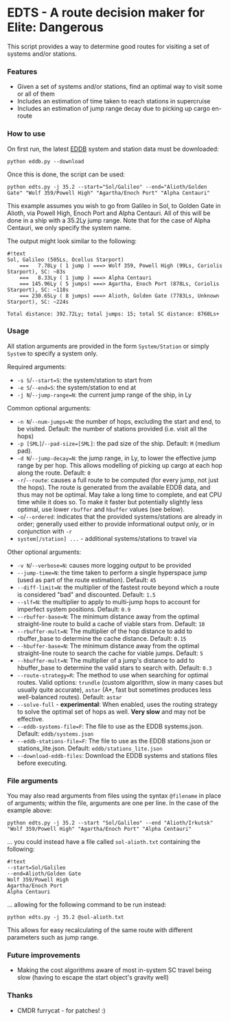 # EDTS - A route decision maker for Elite: Dangerous #

This script provides a way to determine good routes for visiting a set of systems and/or stations.

### Features ###

* Given a set of systems and/or stations, find an optimal way to visit some or all of them
* Includes an estimation of time taken to reach stations in supercruise
* Includes an estimation of jump range decay due to picking up cargo en-route

### How to use ###

On first run, the latest [EDDB](http://eddb.io) system and station data must be downloaded:

`python eddb.py --download`

Once this is done, the script can be used:

`python edts.py -j 35.2 --start="Sol/Galileo" --end="Alioth/Golden Gate" "Wolf 359/Powell High" "Agartha/Enoch Port" "Alpha Centauri"`

This example assumes you wish to go from Galileo in Sol, to Golden Gate in Alioth, via Powell High, Enoch Port and Alpha Centauri. All of this will be done in a ship with a 35.2Ly jump range. Note that for the case of Alpha Centauri, we only specify the system name.

The output might look similar to the following:
```
#!text
Sol, Galileo (505Ls, Ocellus Starport)
    ===   7.78Ly ( 1 jump ) ===> Wolf 359, Powell High (99Ls, Coriolis Starport), SC: ~83s
    ===   8.33Ly ( 1 jump ) ===> Alpha Centauri
    === 145.96Ly ( 5 jumps) ===> Agartha, Enoch Port (878Ls, Coriolis Starport), SC: ~118s
    === 230.65Ly ( 8 jumps) ===> Alioth, Golden Gate (7783Ls, Unknown Starport), SC: ~224s

Total distance: 392.72Ly; total jumps: 15; total SC distance: 8760Ls+
```

### Usage ###
All station arguments are provided in the form `System/Station` or simply `System` to specify a system only.

Required arguments:

* `-s S`/`--start=S`: the system/station to start from
* `-e S`/`--end=S`: the system/station to end at
* `-j N`/`--jump-range=N`: the current jump range of the ship, in Ly

Common optional arguments:

* `-n N`/`--num-jumps=N`: the number of hops, excluding the start and end, to be visited. Default: the number of stations provided (i.e. visit all the hops)
* `-p [SML]`/`--pad-size=[SML]`: the pad size of the ship. Default: `M` (medium pad).
* `-d N`/`--jump-decay=N`: the jump range, in Ly, to lower the effective jump range by per hop. This allows modelling of picking up cargo at each hop along the route. Default: `0`
* `-r`/`--route`: causes a full route to be computed (for every jump, not just the hops). The route is generated from the available EDDB data, and thus may not be optimal. May take a long time to complete, and eat CPU time while it does so. To make it faster but potentially slightly less optimal, use lower `rbuffer` and `hbuffer` values (see below).
* `-o`/`--ordered`: indicates that the provided systems/stations are already in order; generally used either to provide informational output only, or in conjunction with `-r`
* `system[/station] ...` - additional systems/stations to travel via

Other optional arguments:

* `-v N`/`--verbose=N`: causes more logging output to be provided
* `--jump-time=N`: the time taken to perform a single hyperspace jump (used as part of the route estimation). Default: `45`
* `--diff-limit=N`: the multiplier of the fastest route beyond which a route is considered "bad" and discounted. Default: `1.5`
* `--slf=N`: the multiplier to apply to multi-jump hops to account for imperfect system positions. Default: `0.9`
* `--rbuffer-base=N`: The minimum distance away from the optimal straight-line route to build a cache of viable stars from. Default: `10`
* `--rbuffer-mult=N`: The multiplier of the hop distance to add to rbuffer_base to determine the cache distance. Default: `0.15`
* `--hbuffer-base=N`: The minimum distance away from the optimal straight-line route to search the cache for viable jumps. Default: `5`
* `--hbuffer-mult=N`: The multiplier of a jump's distance to add to hbuffer_base to determine the valid stars to search with. Default: `0.3`
* `--route-strategy=R`: The method to use when searching for optimal routes. Valid options: `trundle` (custom algorithm, slow in many cases but usually quite accurate), `astar` (A*, fast but sometimes produces less well-balanced routes). Default: `astar`
* `--solve-full` - **experimental**: When enabled, uses the routing strategy to solve the optimal set of hops as well. **Very slow** and may not be effective.
* `--eddb-systems-file=F`: The file to use as the EDDB systems.json. Default: `eddb/systems.json`
* `--eddb-stations-file=F`: The file to use as the EDDB stations.json or stations_lite.json. Default: `eddb/stations_lite.json`
* `--download-eddb-files`: Download the EDDB systems and stations files before executing.

### File arguments ###

You may also read arguments from files using the syntax `@filename` in place of arguments; within the file, arguments are one per line. In the case of the example above:

`python edts.py -j 35.2 --start "Sol/Galileo" --end "Alioth/Irkutsk" "Wolf 359/Powell High" "Agartha/Enoch Port" "Alpha Centauri"`

... you could instead have a file called `sol-alioth.txt` containing the following:

```
#!text
--start=Sol/Galileo
--end=Alioth/Golden Gate
Wolf 359/Powell High
Agartha/Enoch Port
Alpha Centauri
```

... allowing for the following command to be run instead:

`python edts.py -j 35.2 @sol-alioth.txt`

This allows for easy recalculating of the same route with different parameters such as jump range.

### Future improvements ###

* Making the cost algorithms aware of most in-system SC travel being slow (having to escape the start object's gravity well)

### Thanks ###

* CMDR furrycat - for patches! :)
